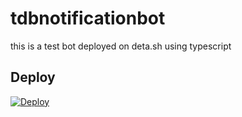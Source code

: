 # tdbnotificationbot

this is a test bot deployed on deta.sh using typescript

## Deploy

[![Deploy](https://button.deta.dev/1/svg)](https://go.deta.dev/deploy?repo=https://github.com/waptik/tdbnotificationbot/)
